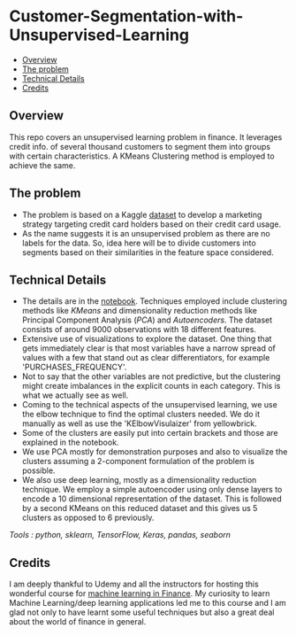 # Customer-Segmentation-with-Unsupervised-Learning

- [Overview](#overview)
- [The problem](#the-problem)
- [Technical Details](#technical-details)
- [Credits](#credits)

## Overview

This repo covers an unsupervised learning problem in finance. It leverages credit info. of several thousand customers to segment them into groups with certain characteristics. A KMeans Clustering method is employed to achieve the same.


## The problem

- The problem is based on a Kaggle [dataset](https://www.kaggle.com/arjunbhasin2013/ccdata) to develop a marketing strategy targeting credit card holders based on their credit card usage.
- As the name suggests it is an unsupervised problem as there are no labels for the data. So, idea here will be to divide customers into segments based on their similarities in the feature space considered.

## Technical Details

- The details are in the [notebook](https://github.com/jyotisman-ds/Customer-Segmentation-with-Unsupervised-Learning/blob/main/Performing_Customer_Segmentation.ipynb). Techniques employed include clustering methods like *KMeans* and dimensionality reduction methods like Principal Component Analysis (*PCA*) and *Autoencoders*. The dataset consists of around 9000 observations with 18 different features.
- Extensive use of visualizations to explore the dataset. One thing that gets immediately clear is that most variables have a narrow spread of values with a few that stand out as clear differentiators, for example 'PURCHASES_FREQUENCY'.
- Not to say that the other variables are not predictive, but the clustering might create imbalances in the explicit counts in each category. This is what we actually see as well.
- Coming to the technical aspects of the unsupervised learning, we use the elbow technique to find the optimal clusters needed. We do it manually as well as use the 'KElbowVisulaizer' from yellowbrick.
- Some of the clusters are easily put into certain brackets and those are explained in the notebook.
- We use PCA mostly for demonstration purposes and also to visualize the clusters assuming a 2-component formulation of the problem is possible.
- We also use deep learning, mostly as a dimensionality reduction technique. We employ a simple autoencoder using only dense layers to encode a 10 dimensional representation of the dataset. This is followed by a second KMeans on this reduced dataset and this gives us 5 clusters as opposed to 6 previously.

_Tools : python, sklearn, TensorFlow, Keras, pandas, seaborn_


## Credits

I am deeply thankful to Udemy and all the instructors for hosting this wonderful course for [machine learning in Finance](https://www.udemy.com/course/ml-and-python-in-finance-real-cases-and-practical-solutions/). My curiosity to learn Machine Learning/deep learning applications led me to this course and I am glad not only to have learnt some useful techniques but also a great deal about the world of finance in general.
